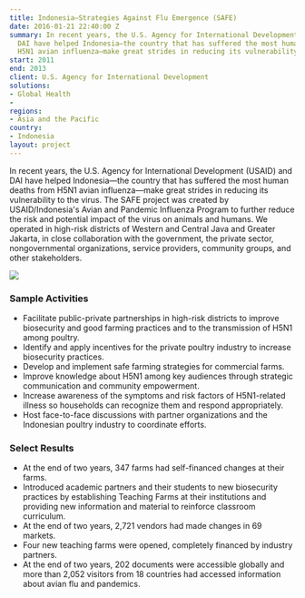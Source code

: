 ```yaml
---
title: Indonesia—Strategies Against Flu Emergence (SAFE)
date: 2016-01-21 22:40:00 Z
summary: In recent years, the U.S. Agency for International Development (USAID) and
  DAI have helped Indonesia—the country that has suffered the most human deaths from
  H5N1 avian influenza—make great strides in reducing its vulnerability to the virus.
start: 2011
end: 2013
client: U.S. Agency for International Development
solutions:
- Global Health
- 
regions:
- Asia and the Pacific
country:
- Indonesia
layout: project
---
```


In recent years, the U.S. Agency for International Development (USAID) and DAI have helped Indonesia—the country that has suffered the most human deaths from H5N1 avian influenza—make great strides in reducing its vulnerability to the virus. The SAFE project was created by USAID/Indonesia's Avian and Pandemic Influenza Program to further reduce the risk and potential impact of the virus on animals and humans. We operated in high-risk districts of Western and Central Java and Greater Jakarta, in close collaboration with the government, the private sector, nongovernmental organizations, service providers, community groups, and other stakeholders.

![][1]

### Sample Activities

* Facilitate public-private partnerships in high-risk districts to improve biosecurity and good farming practices and to the transmission of H5N1 among poultry.
* Identify and apply incentives for the private poultry industry to increase biosecurity practices.
* Develop and implement safe farming strategies for commercial farms.
* Improve knowledge about H5N1 among key audiences through strategic communication and community empowerment.
* Increase awareness of the symptoms and risk factors of H5N1-related illness so households can recognize them and respond appropriately.
* Host face-to-face discussions with partner organizations and the Indonesian poultry industry to coordinate efforts.

### Select Results

* At the end of two years, 347 farms had self-financed changes at
their farms. 
* Introduced academic partners and their students to new biosecurity practices
by establishing Teaching Farms at their institutions and providing new information and material to reinforce classroom curriculum. 
* At the end of two years, 2,721 vendors had made changes in 69 markets.
* Four new teaching farms were opened, completely financed by industry partners.
* At the end of two years, 202 documents were accessible globally
and more than 2,052 visitors from 18 countries had accessed information about avian flu and pandemics. 

[1]: https://assetify-dai.com/projects/IndonesiaSAFE.jpg